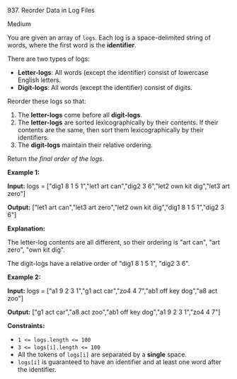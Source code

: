 937\. Reorder Data in Log Files

Medium

You are given an array of `logs`. Each log is a space-delimited string of words, where the first word is the **identifier**.

There are two types of logs:

*   **Letter-logs**: All words (except the identifier) consist of lowercase English letters.
*   **Digit-logs**: All words (except the identifier) consist of digits.

Reorder these logs so that:

1.  The **letter-logs** come before all **digit-logs**.
2.  The **letter-logs** are sorted lexicographically by their contents. If their contents are the same, then sort them lexicographically by their identifiers.
3.  The **digit-logs** maintain their relative ordering.

Return _the final order of the logs_.

**Example 1:**

**Input:** logs = ["dig1 8 1 5 1","let1 art can","dig2 3 6","let2 own kit dig","let3 art zero"]

**Output:** ["let1 art can","let3 art zero","let2 own kit dig","dig1 8 1 5 1","dig2 3 6"]

**Explanation:** 

The letter-log contents are all different, so their ordering is "art can", "art zero", "own kit dig". 

The digit-logs have a relative order of "dig1 8 1 5 1", "dig2 3 6".

**Example 2:**

**Input:** logs = ["a1 9 2 3 1","g1 act car","zo4 4 7","ab1 off key dog","a8 act zoo"]

**Output:** ["g1 act car","a8 act zoo","ab1 off key dog","a1 9 2 3 1","zo4 4 7"]

**Constraints:**

*   `1 <= logs.length <= 100`
*   `3 <= logs[i].length <= 100`
*   All the tokens of `logs[i]` are separated by a **single** space.
*   `logs[i]` is guaranteed to have an identifier and at least one word after the identifier.